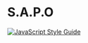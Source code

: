 # S.A.P.O

[![JavaScript Style Guide](https://cdn.rawgit.com/feross/standard/master/badge.svg)](https://github.com/feross/standard)
